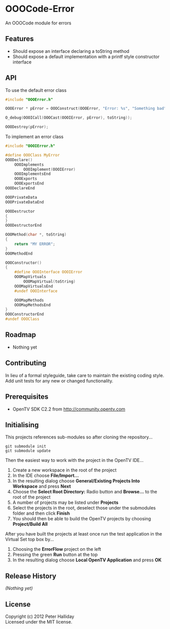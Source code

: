 OOOCode-Error
=============

An OOOCode module for errors

## Features

- Should expose an interface declaring a toString method
- Should expose a default implementation with a printf style constructor interface

## API

To use the default error class

```C
#include "OOOError.h"

OOOError * pError = OOOConstruct(OOOError, "Error: %s", "Something bad");

O_debug(OOOICall(OOOCast(OOOIError, pError), toString));

OOODestroy(pError);
```

To implement an error class

```C
#include "OOOIError.h"

#define OOOClass MyError
OOODeclare()
	OOOImplements
		OOOImplement(OOOIError)
	OOOImplementsEnd
	OOOExports
	OOOExportsEnd
OOODeclareEnd

OOOPrivateData
OOOPrivateDataEnd

OOODestructor
{
}
OOODestructorEnd

OOOMethod(char *, toString)
{
	return "MY ERROR";
}
OOOMethodEnd

OOOConstructor()
{
	#define OOOInterface OOOIError
	OOOMapVirtuals
		OOOMapVirtual(toString)
	OOOMapVirtualsEnd
	#undef OOOInterface

	OOOMapMethods
	OOOMapMethodsEnd
}
OOOConstructorEnd
#undef OOOClass
```

## Roadmap

- Nothing yet

## Contributing

In lieu of a formal styleguide, take care to maintain the existing coding style. Add unit tests for any new or changed functionality.

## Prerequisites

- OpenTV SDK C2.2 from http://community.opentv.com

## Initialising

This projects references sub-modules so after cloning the repository...

```
git submodule init
git submodule update
```

Then the easiest way to work with the project in the OpenTV IDE...

1. Create a new workspace in the root of the project
1. In the IDE choose **File/Import...**
1. In the resulting dialog choose **General/Existing Projects Into Workspace** and press **Next**
1. Choose the **Select Root Directory:** Radio button and **Browse...** to the root of the project
1. A number of projects may be listed under **Projects**
1. Select the projects in the root, deselect those under the submodules folder and then click **Finish**
1. You should then be able to build the OpenTV projects by choosing **Project/Build All**

After you have built the projects at least once run the test application in the Virtual Set top box by...

1. Choosing the **ErrorFlow** project on the left
1. Pressing the green **Run** button at the top
1. In the resulting dialog choose **Local OpenTV Application** and press **OK**

## Release History
_(Nothing yet)_

## License
Copyright (c) 2012 Peter Halliday  
Licensed under the MIT license.